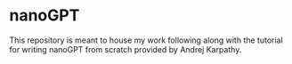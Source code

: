 # nanoGPT
This repository is meant to house my work following along with the tutorial for writing nanoGPT from scratch provided by Andrej Karpathy.
